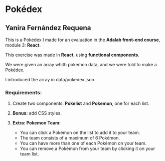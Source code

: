 # Pokédex

## Yanira Fernández Requena

This is a Pokédex I made for an evaluation in the **Adalab front-end course**, module 3: **React**.

This exercise was made in **React**, using **functional components**.

We were given an array whith pokemon data, and we were told to make a Pokédex.

I introduced the array in data/pokedex.json.

### Requirements:

1. Create two components: **Pokelist** and **Pokemon**, one for each list.

2. **Bonus:** add CSS styles.

3. **Extra: Pokemon Team:**
   - You can click a Pokémon on the list to add it to your team.
   - The team consists of a maximum of 6 Pokémon.
   - You can have more than one of each Pokémon on your team.
   - You can remove a Pokémon from your team by clicking it on your team list.
